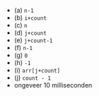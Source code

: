 
* (a) `n-1`
* (b) `i+count`
* (c) `n`
* (d) `j+count`
* (e) `j+count-1`
* (f) `n-1`
* (g) `0`
* (h) `-1`
* (i) `arr[j+count]`
* (j) `count - 1`
* ongeveer 10 milliseconden

